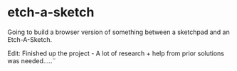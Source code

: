 # etch-a-sketch

Going to build a browser version of something between a sketchpad and an Etch-A-Sketch.

Edit: Finished up the project - A lot of research + help from prior solutions was needed.....¨
